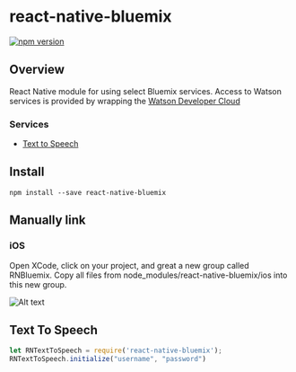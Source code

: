 # react-native-bluemix
[![npm version](https://badge.fury.io/js/react-native-bluemix.svg)](https://badge.fury.io/js/react-native-bluemix)

## Overview
React Native module for using select Bluemix services.  Access to Watson services is provided by wrapping the [Watson Developer Cloud](https://github.com/watson-developer-cloud/swift-sdk)

### Services

* [Text to Speech](#text-to-speech)

## Install

```shell
npm install --save react-native-bluemix
```

## Manually link

### iOS

Open XCode, click on your project, and great a new group called RNBluemix. Copy all files from node_modules/react-native-bluemix/ios into this new group.

![Alt text](https://cdn.rawgit.com/pwcremin/assets/776546d8/Screen%20Shot%202017-08-04%20at%2010.25.08%20AM.png)


## Text To Speech

```javascript
let RNTextToSpeech = require('react-native-bluemix');
RNTextToSpeech.initialize("username", "password")
```

